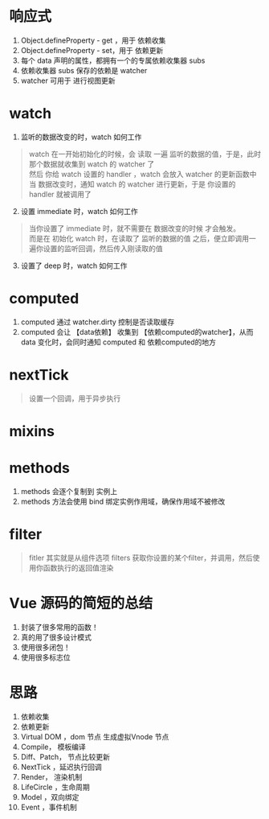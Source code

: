 # 响应式
1. Object.defineProperty - get ，用于 依赖收集
2. Object.defineProperty - set，用于 依赖更新
3. 每个 data 声明的属性，都拥有一个的专属依赖收集器 subs
4. 依赖收集器 subs 保存的依赖是 watcher
5. watcher 可用于 进行视图更新

# watch
1. 监听的数据改变的时，watch 如何工作
> watch 在一开始初始化的时候，会 读取 一遍 监听的数据的值，于是，此时 那个数据就收集到 watch 的 watcher 了  
> 然后 你给 watch 设置的 handler ，watch 会放入 watcher 的更新函数中  
> 当 数据改变时，通知 watch 的 watcher 进行更新，于是 你设置的 handler 就被调用了  

2. 设置 immediate 时，watch 如何工作
> 当你设置了 immediate 时，就不需要在 数据改变的时候 才会触发。  
> 而是在 初始化 watch 时，在读取了 监听的数据的值 之后，便立即调用一遍你设置的监听回调，然后传入刚读取的值  

3. 设置了 deep 时，watch 如何工作

# computed
1. computed 通过 watcher.dirty 控制是否读取缓存
2. computed 会让 【data依赖】 收集到 【依赖computed的watcher】，从而 data 变化时，会同时通知 computed 和 依赖computed的地方

# nextTick
> 设置一个回调，用于异步执行

# mixins

# methods 
1. methods 会逐个复制到 实例上
2. methods 方法会使用 bind 绑定实例作用域，确保作用域不被修改

# filter  
> fitler 其实就是从组件选项 filters 获取你设置的某个filter，并调用，然后使用你函数执行的返回值渲染

# Vue 源码的简短的总结
1. 封装了很多常用的函数！
2. 真的用了很多设计模式
3. 使用很多闭包！
4. 使用很多标志位

# 思路
1. 依赖收集
2. 依赖更新
3. Virtual DOM ，dom 节点 生成虚拟Vnode 节点
4. Compile， 模板编译
5. Diff、Patch， 节点比较更新
6. NextTick ，延迟执行回调
7. Render， 渲染机制
8. LifeCircle ，生命周期
9. Model ，双向绑定
10. Event ，事件机制